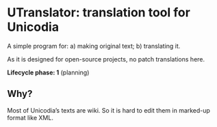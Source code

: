 # UTranslator: translation tool for Unicodia

A simple program for: a) making original text; b) translating it.

As it is designed for open-source projects, no patch translations here.

**Lifecycle phase: 1** (planning)

## Why?

Most of Unicodia’s texts are wiki. So it is hard to edit them in marked-up format like XML.
